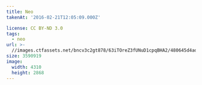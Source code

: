 ```yaml
---
title: Neo
takenAt: '2016-02-21T12:05:09.000Z'

license: CC BY-ND 3.0
tags:
  - neo
url: >-
  //images.ctfassets.net/bncv3c2gt878/63iTOreZ3fUNuD1cpqBHA2/480645d4ad22363115a0f4712b304c1d/neo_24539377154_o
size: 3590919
image:
  width: 4310
  height: 2868
---
```


